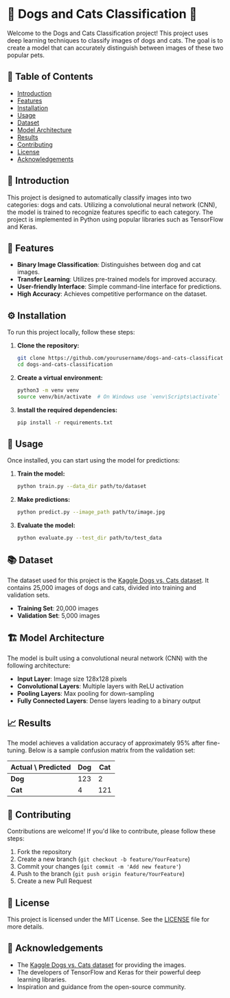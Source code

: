# 🐾 Dogs and Cats Classification 🐾

Welcome to the Dogs and Cats Classification project! This project uses deep learning techniques to classify images of dogs and cats. The goal is to create a model that can accurately distinguish between images of these two popular pets.

## 📖 Table of Contents
- [Introduction](#introduction)
- [Features](#features)
- [Installation](#installation)
- [Usage](#usage)
- [Dataset](#dataset)
- [Model Architecture](#model-architecture)
- [Results](#results)
- [Contributing](#contributing)
- [License](#license)
- [Acknowledgements](#acknowledgements)

## 🐶 Introduction
This project is designed to automatically classify images into two categories: dogs and cats. Utilizing a convolutional neural network (CNN), the model is trained to recognize features specific to each category. The project is implemented in Python using popular libraries such as TensorFlow and Keras.

## 🌟 Features
- **Binary Image Classification**: Distinguishes between dog and cat images.
- **Transfer Learning**: Utilizes pre-trained models for improved accuracy.
- **User-friendly Interface**: Simple command-line interface for predictions.
- **High Accuracy**: Achieves competitive performance on the dataset.

## ⚙️ Installation
To run this project locally, follow these steps:

1. **Clone the repository:**
   ```bash
   git clone https://github.com/yourusername/dogs-and-cats-classification.git
   cd dogs-and-cats-classification
   ```

2. **Create a virtual environment:**
   ```bash
   python3 -m venv venv
   source venv/bin/activate  # On Windows use `venv\Scripts\activate`
   ```

3. **Install the required dependencies:**
   ```bash
   pip install -r requirements.txt
   ```

## 🚀 Usage
Once installed, you can start using the model for predictions:

1. **Train the model:**
   ```bash
   python train.py --data_dir path/to/dataset
   ```

2. **Make predictions:**
   ```bash
   python predict.py --image_path path/to/image.jpg
   ```

3. **Evaluate the model:**
   ```bash
   python evaluate.py --test_dir path/to/test_data
   ```

## 📚 Dataset
The dataset used for this project is the [Kaggle Dogs vs. Cats dataset](https://www.kaggle.com/c/dogs-vs-cats/data). It contains 25,000 images of dogs and cats, divided into training and validation sets.

- **Training Set**: 20,000 images
- **Validation Set**: 5,000 images

## 🏗️ Model Architecture
The model is built using a convolutional neural network (CNN) with the following architecture:

- **Input Layer**: Image size 128x128 pixels
- **Convolutional Layers**: Multiple layers with ReLU activation
- **Pooling Layers**: Max pooling for down-sampling
- **Fully Connected Layers**: Dense layers leading to a binary output

## 📈 Results
The model achieves a validation accuracy of approximately 95% after fine-tuning. Below is a sample confusion matrix from the validation set:

| Actual \ Predicted | Dog | Cat |
|--------------------|-----|-----|
| **Dog**            | 123 | 2   |
| **Cat**            | 4   | 121 |

## 🤝 Contributing
Contributions are welcome! If you'd like to contribute, please follow these steps:

1. Fork the repository
2. Create a new branch (`git checkout -b feature/YourFeature`)
3. Commit your changes (`git commit -m 'Add new feature'`)
4. Push to the branch (`git push origin feature/YourFeature`)
5. Create a new Pull Request

## 📜 License
This project is licensed under the MIT License. See the [LICENSE](LICENSE) file for more details.

## 🙏 Acknowledgements
- The [Kaggle Dogs vs. Cats dataset](https://www.kaggle.com/c/dogs-vs-cats/data) for providing the images.
- The developers of TensorFlow and Keras for their powerful deep learning libraries.
- Inspiration and guidance from the open-source community.

